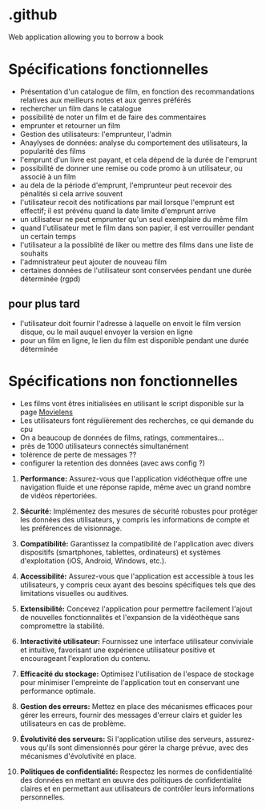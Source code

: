 # .github
Web application allowing you to borrow a book

# Spécifications fonctionnelles
- Présentation d'un catalogue de film, en fonction des recommandations relatives aux meilleurs notes et aux genres préférés
- rechercher un film dans le catalogue
- possibilité de noter un film et de faire des commentaires
- emprunter et retourner un film
- Gestion des utilisateurs: l'emprunteur, l'admin
- Anaylyses de données: analyse du comportement des utilisateurs, la popularité des films
- l'emprunt d'un livre est payant, et cela dépend de la durée de l'emprunt
- possibilité de donner une remise ou code promo à un utilisateur, ou associé à un film
- au dela de la période d'emprunt, l'emprunteur peut recevoir des pénalités si cela arrive souvent
- l'utilisateur recoit des notifications par mail lorsque l'emprunt est effectif; il est prévénu quand la date limite d'emprunt arrive
- un utilisateur ne peut emprunter qu'un seul exemplaire du même film
- quand l'utilisateur met le film dans son papier, il est verrouiller pendant un certain temps
- l'utilisateur a la possiblité de liker ou mettre des films dans une liste de souhaits
- l'admnistrateur peut ajouter de nouveau film
- certaines données de l'utilisateur sont conservées pendant une durée déterminée (rgpd)

## pour plus tard
- l'utilisateur doit fournir l'adresse à laquelle on envoit le film version disque, ou le mail auquel envoyer la version en ligne
- pour un film en ligne, le lien du film est disponible pendant une durée déterminée

# Spécifications non fonctionnelles
- Les films vont êtres initialisées en utilisant le script disponible sur la page [Movielens](https://grouplens.org/datasets/movielens/)
- Les utilisateurs font régulièrement des recherches, ce qui demande du cpu
- On a beaucoup de données de films, ratings, commentaires...
- près de 1000 utilisateurs connectés simultanément
- tolérence de perte de messages ??
- configurer la retention des données (avec aws config ?)
1. **Performance:** Assurez-vous que l'application vidéothèque offre une navigation fluide et une réponse rapide, même avec un grand nombre de vidéos répertoriées.

2. **Sécurité:** Implémentez des mesures de sécurité robustes pour protéger les données des utilisateurs, y compris les informations de compte et les préférences de visionnage.

3. **Compatibilité:** Garantissez la compatibilité de l'application avec divers dispositifs (smartphones, tablettes, ordinateurs) et systèmes d'exploitation (iOS, Android, Windows, etc.).

4. **Accessibilité:** Assurez-vous que l'application est accessible à tous les utilisateurs, y compris ceux ayant des besoins spécifiques tels que des limitations visuelles ou auditives.

5. **Extensibilité:** Concevez l'application pour permettre facilement l'ajout de nouvelles fonctionnalités et l'expansion de la vidéothèque sans compromettre la stabilité.

6. **Interactivité utilisateur:** Fournissez une interface utilisateur conviviale et intuitive, favorisant une expérience utilisateur positive et encourageant l'exploration du contenu.

7. **Efficacité du stockage:** Optimisez l'utilisation de l'espace de stockage pour minimiser l'empreinte de l'application tout en conservant une performance optimale.

8. **Gestion des erreurs:** Mettez en place des mécanismes efficaces pour gérer les erreurs, fournir des messages d'erreur clairs et guider les utilisateurs en cas de problème.

9. **Évolutivité des serveurs:** Si l'application utilise des serveurs, assurez-vous qu'ils sont dimensionnés pour gérer la charge prévue, avec des mécanismes d'évolutivité en place.

10. **Politiques de confidentialité:** Respectez les normes de confidentialité des données en mettant en œuvre des politiques de confidentialité claires et en permettant aux utilisateurs de contrôler leurs informations personnelles.
